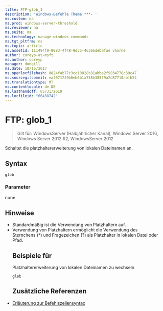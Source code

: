 ```yaml
---
title: FTP-glob_1
description: 'Windows-Befehle Thema ***- '
ms.custom: na
ms.prod: windows-server-threshold
ms.reviewer: na
ms.suite: na
ms.technology: manage-windows-commands
ms.tgt_pltfrm: na
ms.topic: article
ms.assetid: 111494f9-0083-4f48-9d35-46366debafae vhorne
author: coreyp-at-msft
ms.author: coreyp
manager: dongill
ms.date: 10/16/2017
ms.openlocfilehash: 8824fab77c3cc10828b31abbe2f9034778c39c47
ms.sourcegitcommit: eaf071249b6eb6b1a758b38579a2d87710abfb54
ms.translationtype: MT
ms.contentlocale: de-DE
ms.lasthandoff: 05/31/2019
ms.locfileid: "66438742"
---
```

# <a name="ftp-glob1"></a>FTP: glob_1

>Gilt für: WindowsServer (Halbjährlicher Kanal), Windows Server 2016, Windows Server 2012 R2, WindowsServer 2012

Schaltet die platzhaltererweiterung von lokalen Dateinamen an.   
## <a name="syntax"></a>Syntax  
```  
glob  
```  
### <a name="parameters"></a>Parameter  
none  
## <a name="remarks"></a>Hinweise  
- Standardmäßig ist die Verwendung von Platzhaltern auf.  
- Verwendung von Platzhaltern ermöglicht die Verwendung des Sternchens (*) und Fragezeichen (?) als Platzhalter in lokalen Datei oder Pfad.  
  ## <a name="BKMK_Examples"></a>Beispiele für  
  Platzhaltererweiterung von lokalen Dateinamen zu wechseln.  
  ```  
  glob  
  ```  
  ## <a name="additional-references"></a>Zusätzliche Referenzen  
- [Erläuterung zur Befehlszeilensyntax](command-line-syntax-key.md)  
